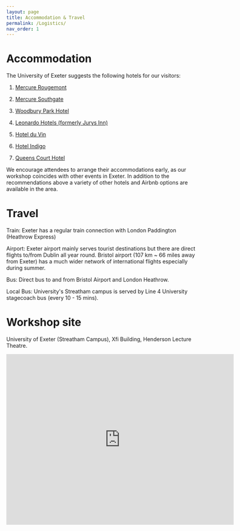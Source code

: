 ```yaml
---
layout: page
title: Accommodation & Travel
permalink: /Logistics/
nav_order: 1
---
```



# Accommodation

The University of Exeter suggests the following hotels for our visitors:

1. [Mercure Rougemont](https://all.accor.com/hotel/A0H6/index.en.shtml)

2. [Mercure Southgate](https://all.accor.com/hotel/6624/index.en.shtml)

3. [Woodbury Park Hotel](https://www.woodburypark.co.uk)

4. [Leonardo Hotels (formerly Jurys Inn)](https://www.leonardohotels.co.uk)

5. [Hotel du Vin](https://www.hotelduvin.com)

6. [Hotel Indigo](https://www.ihg.com/hotelindigo/hotels/us/en/exeter/)

7. [Queens Court Hotel](https://www.queenscourt-hotel.co.uk)

We encourage attendees to arrange their accommodations early, as our workshop coincides with other events in Exeter. In addition to the recommendations above a variety of other hotels and Airbnb options are available in the area. 

# Travel

Train: Exeter has a regular train connection with London Paddington (Heathrow Express)

Airport: Exeter airport mainly serves tourist destinations but there are direct flights to/from Dublin all year round. Bristol airport (107 km ~ 66 miles away from Exeter) has a much wider network of international flights especially during summer.

Bus: Direct bus to and from Bristol Airport and London Heathrow. 

Local Bus: University's Streatham campus is served by Line 4 University stagecoach bus (every 10 - 15 mins).

# Workshop site
University of Exeter (Streatham Campus),
Xfi Building, Henderson Lecture Theatre.

<iframe src="https://www.google.com/maps/embed?pb=!1m18!1m12!1m3!1d2525.1297694173077!2d-3.5329072232865886!3d50.73608196675656!2m3!1f0!2f0!3f0!3m2!1i1024!2i768!4f13.1!3m3!1m2!1s0x486da443c28a5a15%3A0x3766c41e20eb0f7f!2sUniversity%20of%20Exeter%20XFi%20Centre%20for%20Finance%20and%20Investment!5e0!3m2!1sen!2suk!4v1731088094161!5m2!1sen!2suk" width="600" height="450" style="border:0;" allowfullscreen="" loading="lazy" referrerpolicy="no-referrer-when-downgrade"></iframe>
